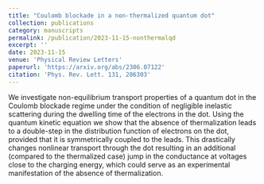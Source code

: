 ```yaml
---
title: "Coulomb blockade in a non-thermalized quantum dot"
collection: publications
category: manuscripts
permalink: /publication/2023-11-15-nonthermalqd
excerpt: ''
date: 2023-11-15
venue: 'Physical Review Letters'
paperurl: 'https://arxiv.org/abs/2306.07122'
citation: 'Phys. Rev. Lett. 131, 206303'
---
```


We investigate non-equilibrium transport properties of a quantum dot in the Coulomb blockade regime under the condition of negligible inelastic scattering during the dwelling time of the electrons in the dot. Using the quantum kinetic equation we show that the absence of thermalization leads to a double-step in the distribution function of electrons on the dot, provided that it is symmetrically coupled to the leads. This drastically changes nonlinear transport through the dot resulting in an additional (compared to the thermalized case) jump in the conductance at voltages close to the charging energy, which could serve as an experimental manifestation of the absence of thermalization.